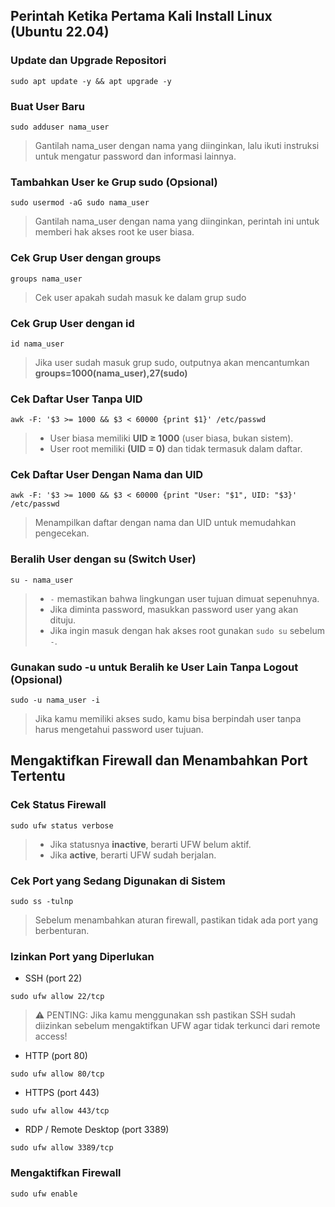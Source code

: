 ## Perintah Ketika Pertama Kali Install Linux (Ubuntu 22.04) 

### Update dan Upgrade Repositori
```
sudo apt update -y && apt upgrade -y
```

### Buat User Baru
```
sudo adduser nama_user
```
> Gantilah nama_user dengan nama yang diinginkan, lalu ikuti instruksi untuk mengatur password dan informasi lainnya.

### Tambahkan User ke Grup sudo (Opsional)
```
sudo usermod -aG sudo nama_user
```
> Gantilah nama_user dengan nama yang diinginkan, perintah ini untuk memberi hak akses root ke user biasa.

### Cek Grup User dengan groups
```
groups nama_user
```
> Cek user apakah sudah masuk ke dalam grup sudo

### Cek Grup User dengan id
```
id nama_user
```
> Jika user sudah masuk grup sudo, outputnya akan mencantumkan **groups=1000(nama_user),27(sudo)**

### Cek Daftar User Tanpa UID
```
awk -F: '$3 >= 1000 && $3 < 60000 {print $1}' /etc/passwd
```
> - User biasa memiliki **UID ≥ 1000** (user biasa, bukan sistem).
> - User root memiliki **(UID = 0)** dan tidak termasuk dalam daftar.

### Cek Daftar User Dengan Nama dan UID
```
awk -F: '$3 >= 1000 && $3 < 60000 {print "User: "$1", UID: "$3}' /etc/passwd
```
> Menampilkan daftar dengan nama dan UID untuk memudahkan pengecekan.

### Beralih User dengan su (Switch User)
```
su - nama_user
```
> - `-` memastikan bahwa lingkungan user tujuan dimuat sepenuhnya.
> - Jika diminta password, masukkan password user yang akan dituju.
> - Jika ingin masuk dengan hak akses root gunakan `sudo su` sebelum `-`.

### Gunakan sudo -u untuk Beralih ke User Lain Tanpa Logout (Opsional)
```
sudo -u nama_user -i
```
> Jika kamu memiliki akses sudo, kamu bisa berpindah user tanpa harus mengetahui password user tujuan.

## Mengaktifkan Firewall dan Menambahkan Port Tertentu
### Cek Status Firewall
```
sudo ufw status verbose
```
> - Jika statusnya **inactive**, berarti UFW belum aktif.
> - Jika **active**, berarti UFW sudah berjalan.

### Cek Port yang Sedang Digunakan di Sistem
```
sudo ss -tulnp
```
> Sebelum menambahkan aturan firewall, pastikan tidak ada port yang berbenturan.

### Izinkan Port yang Diperlukan
- SSH (port 22)
```
sudo ufw allow 22/tcp
```
> ⚠️ PENTING: Jika kamu menggunakan ssh pastikan SSH sudah diizinkan sebelum mengaktifkan UFW agar tidak terkunci dari remote access!

- HTTP (port 80)
```
sudo ufw allow 80/tcp
```

- HTTPS (port 443)
```
sudo ufw allow 443/tcp
```

- RDP / Remote Desktop (port 3389)
```
sudo ufw allow 3389/tcp
```

### Mengaktifkan Firewall
```
sudo ufw enable
```

